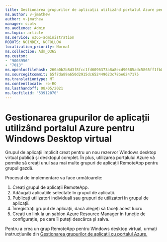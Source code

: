 ```yaml
---
title: Gestionarea grupurilor de aplicații utilizând portalul Azure pentru Windows Desktop virtual
ms.author: v-jmathew
author: v-jmathew
manager: scotv
ms.audience: Admin
ms.topic: article
ms.service: o365-administration
ROBOTS: NOINDEX, NOFOLLOW
localization_priority: Normal
ms.collection: Adm_O365
ms.custom:
- "9003956"
- "7013"
ms.openlocfilehash: 260a0b2b8d3f8fcc1fd6096373a8a8ecd90585adc5865ff1fb832870cb62102e
ms.sourcegitcommit: b5f7da89a650d2915dc652449623c78be6247175
ms.translationtype: MT
ms.contentlocale: ro-RO
ms.lasthandoff: 08/05/2021
ms.locfileid: "53912070"
---
```

# <a name="manage-app-groups-by-using-the-azure-portal-for-windows-virtual-desktop"></a>Gestionarea grupurilor de aplicații utilizând portalul Azure pentru Windows Desktop virtual

Grupul de aplicații implicit creat pentru un nou rezervor Windows desktop virtual publică și desktopul complet. În plus, utilizarea portalului Azure vă permite să creați unul sau mai multe grupuri de aplicații RemoteApp pentru grupul gazdă.

Procesul de implementare va face următoarele:

1. Creați grupul de aplicații RemoteApp.
2. Adăugați aplicațiile selectate în grupul de aplicații.
3. Publicați utilizatori individuali sau grupuri de utilizatori în grupul de aplicații.
4. Înregistrați grupul de aplicații, dacă alegeți să faceți acest lucru.
5. Creați un link la un șablon Azure Resource Manager în funcție de configurație, pe care îl puteți descărca și salva.

Pentru a crea un grup RemoteApp pentru Windows desktop virtual, urmați instrucțiunile din [Gestionarea grupurilor de aplicații cu portalul Azure.](https://go.microsoft.com/fwlink/?linkid=2129550)
